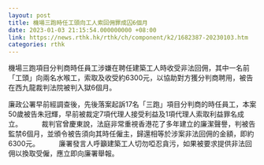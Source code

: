 ```yaml
---
layout: post
title: 機場三跑時任工頭向工人索回佣罪成囚6個月
date: 2023-01-03 21:15:54.000000000 +08:00
link: https://news.rthk.hk/rthk/ch/component/k2/1682387-20230103.htm
categories: rthk
---
```


機場三跑項目分判商時任員工涉嫌在聘任建築工人時收受非法回佣，其中一名前「工頭」向兩名水喉工，索取及收受約6300元，以協助對方獲分判商聘用，被告在西九龍裁判法院被判入獄6個月。

廉政公署早前經調查後，先後落案起訴17名「三跑」項目分判商的時任員工，本案50歲被告朱冠輝，早前被裁定7項代理人接受利益及1項代理人索取利益罪名成立。
　　 
裁判官曾慶東說，法庭非常重視香港花了多年建立的廉潔聲譽，判被告監禁6個月，並頒令被告須向其時任僱主，歸還相等於涉案非法回佣的金額，即約6300元。
　　 
廉署發言人呼籲建築工人切勿啞忍貪污，如果被要求提供非法回佣以換取受僱，應立即向廉署舉報。

